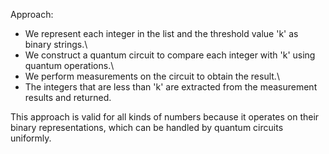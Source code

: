 Approach:
- We represent each integer in the list and the threshold value 'k' as binary strings.\
- We construct a quantum circuit to compare each integer with 'k' using quantum operations.\
- We perform measurements on the circuit to obtain the result.\
- The integers that are less than 'k' are extracted from the measurement results and returned.


This approach is valid for all kinds of numbers because it operates on their binary representations, which can be handled by quantum circuits uniformly.
